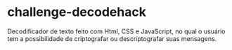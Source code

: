 # challenge-decodehack
Decodificador de texto feito com Html, CSS e JavaScript, no qual o usuário tem a possibilidade de criptografar ou descriptografar suas mensagens.
